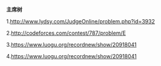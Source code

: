 **主席树**

1.http://www.lydsy.com/JudgeOnline/problem.php?id=3932

2.http://codeforces.com/contest/787/problem/E

3.https://www.luogu.org/recordnew/show/20918041

4.https://www.luogu.org/recordnew/show/20918041
